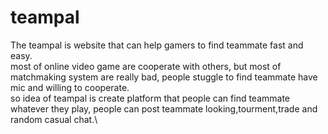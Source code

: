 # teampal
The teampal is website that can help gamers to find teammate fast and easy.\
most of online video game are cooperate with others, but most of matchmaking system are really bad, people stuggle to find teammate have mic and willing to cooperate.\
so idea of teampal is create platform that people can find teammate whatever they play, people can post teammate looking,tourment,trade and random casual chat.\
